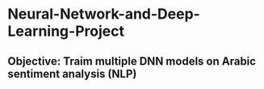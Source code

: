 # Neural-Network-and-Deep-Learning-Project
## Objective: Traim multiple DNN models on Arabic sentiment analysis (NLP)
